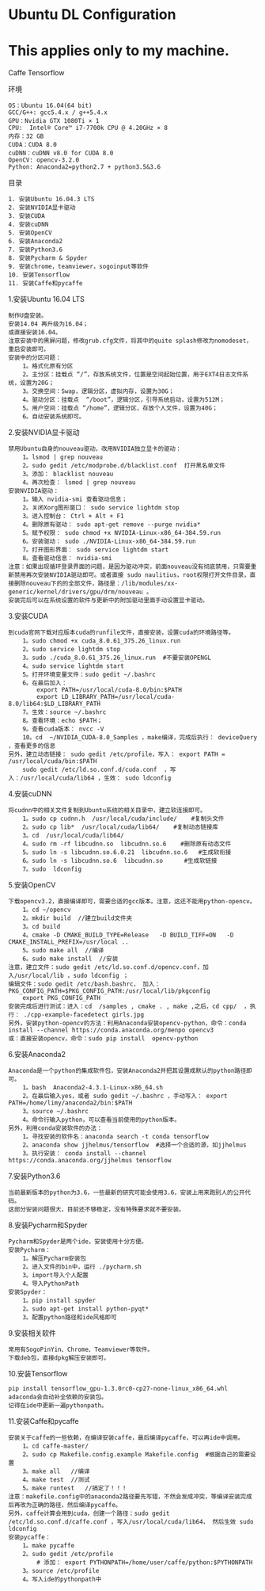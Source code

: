 # Ubuntu DL Configuration
This applies only to my machine.
======
Caffe  Tensorflow 

环境

	OS：Ubuntu 16.04(64 bit) 
	GCC/G++: gcc5.4.x / g++5.4.x
	GPU：Nvidia GTX 1080Ti × 1
	CPU:  Intel® Core™ i7-7700k CPU @ 4.20GHz × 8 
	内存：32 GB
	CUDA：CUDA 8.0
	cuDNN：cuDNN v8.0 for CUDA 8.0
	OpenCV: opencv-3.2.0 
	Python: Anaconda2=python2.7 + python3.5&3.6 

目录

	1. 安装Ubuntu 16.04.3 LTS
	2. 安装NVIDIA显卡驱动
	3. 安装CUDA
	4. 安装cuDNN
	5. 安装OpenCV
	6. 安装Anaconda2
	7. 安装Python3.6
	8. 安装Pycharm & Spyder
	9. 安装chrome，teamviewer，sogoinput等软件
	10. 安装Tensorflow
	11. 安装Caffe和pycaffe


1.安装Ubuntu 16.04 LTS

	制作U盘安装。
	安装14.04 再升级为16.04；
	或直接安装16.04。
	注意安装中的黑屏问题，修改grub.cfg文件，将其中的quite splash修改为nomodeset，重启安装即可。
	安装中的分区问题：
		1。格式化原有分区
		2。主分区：挂载点 “/”，存放系统文件，位置是空间起始位置，用于EXT4日志文件系统，设置为20G；
		3。交换空间：Swap，逻辑分区，虚拟内存，设置为30G；
		4。驱动分区：挂载点  “/boot”，逻辑分区，引导系统启动，设置为512M；
		5。用户空间：挂载点 “/home”，逻辑分区，存放个人文件，设置为40G；
		6。自动安装系统即可。

2.安装NVIDIA显卡驱动

	禁用Ubuntu自身的nouveau驱动，改用NVIDIA独立显卡的驱动：
		1。lsmod | grep nouveau
		2。sudo gedit /etc/modprobe.d/blacklist.conf  打开黑名单文件
		3。添加： blacklist nouveau
		4。再次检查： lsmod | grep nouveau
	安装NVIDIA驱动：
		1。输入 nvidia-smi 查看驱动信息；
		2。关闭Xorg图形窗口： sudo service lightdm stop
		3。进入控制台： Ctrl + Alt + F1 
		4。删除原有驱动： sudo apt-get remove --purge nvidia*
		5。赋予权限： sudo chmod +x NVIDIA-Linux-x86_64-384.59.run
		6。安装驱动： sudo ./NVIDIA-Linux-x86_64-384.59.run
		7。打开图形界面： sudo service lightdm start
		8。查看驱动信息： nvidia-smi
	注意：如果出现循环登录界面的问题，是因为驱动冲突，前面nouveau没有彻底禁用，只需要重新禁用再次安装NVIDIA驱动即可。或者直接 sudo naulitius，root权限打开文件目录，直接删除nouveau下的的全部文件，路径是：/lib/modules/xx-generic/kernel/drivers/gpu/drm/nouveau 。
	安装完后可以在系统设置的软件与更新中的附加驱动里面手动设置显卡驱动。

3.安装CUDA

	到cuda官网下载对应版本cuda的runfile文件，直接安装，设置cuda的环境路径等。
		1。sudo chmod +x cuda_8.0.61_375.26_linux.run
		2。sudo service lightdm stop
		3。sudo ./cuda_8.0.61_375.26_linux.run  #不要安装OPENGL
		4。sudo service lightdm start
		5。打开环境变量文件：sudo gedit ~/.bashrc
		6。在最后加入：
			export PATH=/usr/local/cuda-8.0/bin:$PATH
			export LD_LIBRARY_PATH=/usr/local/cuda-8.0/lib64:$LD_LIBRARY_PATH
		7。生效：source ~/.bashrc
		8。查看环境：echo $PATH； 
		9。查看cuda版本： nvcc -V 
		10。cd  ~/NVIDIA_CUDA-8.0_Samples ，make编译，完成后执行： deviceQuery ，查看更多的信息
	另外，建立动态链接： sudo gedit /etc/profile，写入： export PATH = /usr/local/cuda/bin:$PATH
		sudo gedit /etc/ld.so.conf.d/cuda.conf  ，写入：/usr/local/cuda/lib64 ，生效： sudo ldconfig

4.安装cuDNN

	将cudnn中的相关文件复制到Ubuntu系统的相关目录中，建立软连接即可。
		1。sudo cp cudnn.h  /usr/local/cuda/include/    #复制头文件
		2。sudo cp lib*  /usr/local/cuda/lib64/    #复制动态链接库
		3。cd  /usr/local/cuda/lib64/
		4。sudo rm -rf libcudnn.so  libcudnn.so.6    #删除原有动态文件
		5。sudo ln -s libcudnn.so.6.0.21  libcudnn.so.6   #生成软衔接
		6。sudo ln -s libcudnn.so.6  libcudnn.so      #生成软链接
		7。sudo  ldconfig

5.安装OpenCV

	下载opencv3.2，直接编译即可，需要合适的gcc版本。注意，这还不能用python-opencv。
		1。cd ~/opencv
		2。mkdir build  //建立build文件夹
		3。cd build
		4。cmake -D CMAKE_BUILD_TYPE=Release   -D BUILD_TIFF=ON   -D CMAKE_INSTALL_PREFIX=/usr/local ..
		5。sudo make all  //编译
		6。sudo make install  //安装
	注意，建立文件：sudo gedit /etc/ld.so.conf.d/opencv.conf，加入/usr/local/lib ，sudo ldconfig ；
	编辑文件：sudo gedit /etc/bash.bashrc， 加入： PKG_CONFIG_PATH=$PKG_CONFIG_PATH:/usr/local/lib/pkgconfig
		export PKG_CONFIG_PATH
	安装完成后进行测试：进入：cd  /samples , cmake . , make ,之后，cd cpp/  ，执行： ./cpp-example-facedetect girls.jpg  
	另外，安装python-opencv的方法：利用Anaconda安装opencv-python，命令：conda install --channel https://conda.anaconda.org/menpo opencv3
	或：直接安装opencv，命令：sudo pip install  opencv-python

6.安装Anaconda2

	Anaconda是一个python的集成软件包，安装Anaconda2并把其设置成默认的python路径即可。
		1。bash  Anaconda2-4.3.1-Linux-x86_64.sh
		2。在最后输入yes，或者 sudo gedit ~/.bashrc ，手动写入： export PATH=/home/limy/anaconda2/bin:$PATH
		3。source ~/.bashrc
		4。命令行输入python，可以查看当前使用的python版本。
	另外，利用conda安装软件的办法：
		1。寻找安装的软件名：anaconda search -t conda tensorflow
		2。anaconda show jjhelmus/tensorflow  #选择一个合适的源，如jjhelmus
		3。执行安装： conda install --channel https://conda.anaconda.org/jjhelmus tensorflow

7.安装Python3.6

	当前最新版本的python为3.6，一些最新的研究可能会使用3.6，安装上用来跑别人的公开代码。
	这部分安装问题很大，目前还不够稳定，没有特殊要求就不要安装。

8.安装Pycharm和Spyder

	Pycharm和Spyder是两个ide，安装使用十分方便。
	安装Pycharm：
		1。解压Pycharm安装包
		2。进入文件的bin中，运行 ./pycharm.sh
		3。import导入个人配置
		4。导入PythonPath
	安装Spyder：
		1。pip install spyder
		2。sudo apt-get install python-pyqt*
		3。配置python路径和ide风格即可

9.安装相关软件

	常用有SogoPinYin、Chrome、Teamviewer等软件。
	下载deb包，直接dpkg解压安装即可。

10.安装Tensorflow

	pip install tensorflow_gpu-1.3.0rc0-cp27-none-linux_x86_64.whl
	adaconda会自动补全依赖的安装包。
	记得在ide中更新一遍pythonpath。

11.安装Caffe和pycaffe

	安装关于caffe的一些依赖，在编译安装caffe，最后编译pycaffe，可以再ide中调用。
		1。cd caffe-master/  
		2。sudo cp Makefile.config.example Makefile.config  #根据自己的需要设置
		3。make all   //编译
		4。make test  //测试
		5。make runtest   //搞定了！！！
	注意：makefile.config中的anaconda2路径要先写错，不然会发成冲突，等编译安装完成后再改为正确的路径，然后编译pycaffe。
	另外，caffe计算会用到cuda，创建一个路径：sudo gedit /etc/ld.so.conf.d/caffe.conf ，写入/usr/local/cuda/lib64， 然后生效 sudo ldconfig
	安装pycaffe：
		1。make pycaffe
		2。sudo gedit /etc/profile
			# 添加： export PYTHONPATH=/home/user/caffe/python:$PYTHONPATH
		3。source /etc/profile 
		4。写入ide的pythonpath中
